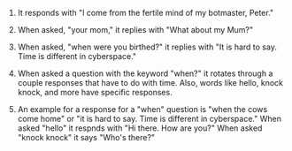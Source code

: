 1. It responds with "I come from the fertile mind of my botmaster, Peter."
2. When asked, "your mom," it replies with "What about my Mum?"
3. When asked, "when were you birthed?" it replies with "It is hard to say. Time is different in cyberspace."

1. When asked a question with the keyword "when?" it rotates through a couple responses that have to do with time. Also, words like hello, knock knock, and more have specific responses. 
2. An example for a response for a "when" question is "when the cows come home" or "it is hard to say. Time is different in cyberspace." When asked "hello" it respnds with "Hi there. How are you?" When asked "knock knock" it says "Who's there?"